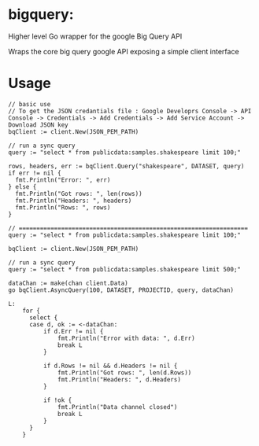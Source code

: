 # bigquery:

Higher level Go wrapper for the google Big Query API

Wraps the core big query google API exposing a simple client interface

# Usage

    // basic use
    // To get the JSON credantials file : Google Developrs Console -> API Console -> Credentials -> Add Credentials -> Add Service Account -> Download JSON key
    bqClient := client.New(JSON_PEM_PATH)

    // run a sync query
    query := "select * from publicdata:samples.shakespeare limit 100;"

    rows, headers, err := bqClient.Query("shakespeare", DATASET, query)
    if err != nil {
      fmt.Println("Error: ", err)
    } else {
      fmt.Println("Got rows: ", len(rows))
      fmt.Println("Headers: ", headers)
      fmt.Println("Rows: ", rows)
    }

    // =================================================================
    query := "select * from publicdata:samples.shakespeare limit 100;"

    bqClient := client.New(JSON_PEM_PATH)

    // run a sync query
    query := "select * from publicdata:samples.shakespeare limit 500;"

    dataChan := make(chan client.Data)
    go bqClient.AsyncQuery(100, DATASET, PROJECTID, query, dataChan)

    L:
        for {
          select {
          case d, ok := <-dataChan:
              if d.Err != nil {
                  fmt.Println("Error with data: ", d.Err)
                  break L
              }

              if d.Rows != nil && d.Headers != nil {
                  fmt.Println("Got rows: ", len(d.Rows))
                  fmt.Println("Headers: ", d.Headers)
              }

              if !ok {
                  fmt.Println("Data channel closed")
                  break L
              }
          }
        }


